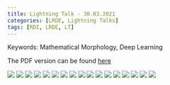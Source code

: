 ```yaml
---
title: Lightning Talk - 30.03.2021
categories: [LRDE, Lightning Talks]
tags: [RDI, LRDE, LT]
---
```


Keywords: Mathematical Morphology, Deep Learning

The PDF version can be found [here](https://drive.google.com/uc?print=false&id=1-wrAkw9IgxNZbM0dZAXYvoZEPJ4MaJ0K)

![](https://drive.google.com/uc?id=1vg3L5Z7HwYJsVOvbQp1injqLryFTT9wI)
![](https://drive.google.com/uc?id=1StO5U89Y1eJNi-ipzLDgrYTci7-JIGTM)
![](https://drive.google.com/uc?id=10DDH7Mis6v_S0DnLBHfBt4KIGtEa6rVU)
![](https://drive.google.com/uc?id=1S4kaycjtH5NTfbAHx-95q9q80bYihPfC)
![](https://drive.google.com/uc?id=1LZh-1n53SdIQdkdU2JVGLNZKeiTjFFJt)
![](https://drive.google.com/uc?id=1Cjj0JGmhhe6qXW0PHYuOr0v2JGY_StNc)
![](https://drive.google.com/uc?id=15XlQTfVUFk3FyL0qU7X7UmUrkd0RS5U2)
![](https://drive.google.com/uc?id=11GX7dCRYDJ8C0BgE5E9P8LXRXkP1v3Eo)
![](https://drive.google.com/uc?id=15Sro7i2O-VtcVcL_FYCRUggZeaaFVQDJ)
![](https://drive.google.com/uc?id=1fE1AzXfOHHd3xXbTx5UZszdoCoBSDKuo)
![](https://drive.google.com/uc?id=16kzeOnasxGJdQQyOrbqBn2JOEQ_JNwlX)
![](https://drive.google.com/uc?id=1uRA6Kjh65PgXPrcVBvz9EiqM0ZtVr-qq)
![](https://drive.google.com/uc?id=1_acc-H4as922HtP_W6Vy2XLPkXRwb3QZ)
![](https://drive.google.com/uc?id=1ViRjeMwvse3lHIWkhhwEBoYfIxHO5XfG)
![](https://drive.google.com/uc?id=11XydiGMuCSCaAsW0b3QS9IAfsIP6wjn8)
![](https://drive.google.com/uc?id=1DgC3XdQSOOe02sP_gx08u1ph9RrRM-tc)
![](https://drive.google.com/uc?id=1RRRkIRVwXTzAPjX3O9t_6TfWdmUizdN-)
